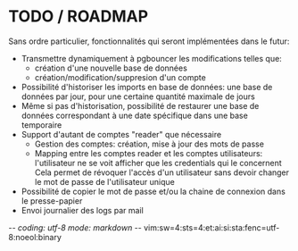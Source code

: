 # TODO / ROADMAP

Sans ordre particulier, fonctionnalités qui seront implémentées dans le futur:
* Transmettre dynamiquement à pgbouncer les modifications telles que:
  * création d'une nouvelle base de données
  * création/modification/suppresion d'un compte
* Possibilité d'historiser les imports en base de données: une base de données
  par jour, pour une certaine quantité maximale de jours
* Même si pas d'historisation, possibilité de restaurer une base de données
  correspondant à une date spécifique dans une base temporaire
* Support d'autant de comptes "reader" que nécessaire
  * Gestion des comptes: création, mise à jour des mots de passe
  * Mapping entre les comptes reader et les comptes utilisateurs: l'utilisateur
    ne se voit afficher que les credentials qui le concernent
    Cela permet de révoquer l'accès d'un utilisateur sans devoir changer le mot
    de passe de l'utilisateur unique
* Possibilité de copier le mot de passe et/ou la chaine de connexion dans le
  presse-papier
* Envoi journalier des logs par mail

-*- coding: utf-8 mode: markdown -*- vim:sw=4:sts=4:et:ai:si:sta:fenc=utf-8:noeol:binary